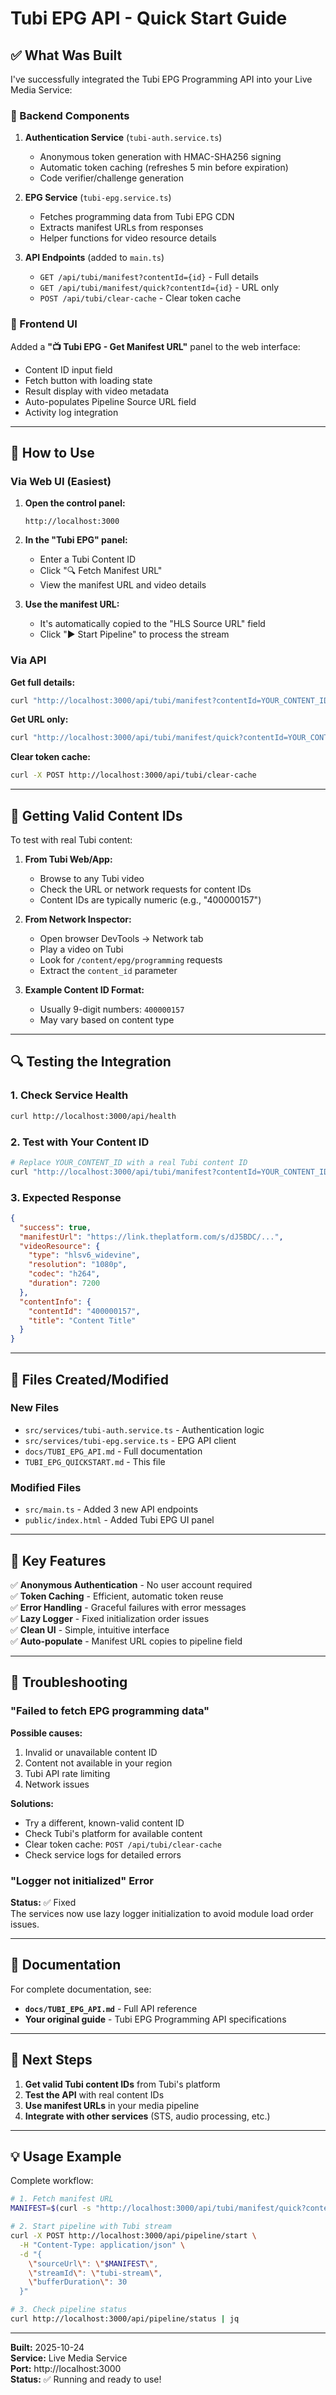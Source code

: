 # Tubi EPG API - Quick Start Guide

## ✅ What Was Built

I've successfully integrated the Tubi EPG Programming API into your Live Media Service:

### 🔧 Backend Components

1. **Authentication Service** (`tubi-auth.service.ts`)
   - Anonymous token generation with HMAC-SHA256 signing
   - Automatic token caching (refreshes 5 min before expiration)
   - Code verifier/challenge generation

2. **EPG Service** (`tubi-epg.service.ts`)
   - Fetches programming data from Tubi EPG CDN
   - Extracts manifest URLs from responses
   - Helper functions for video resource details

3. **API Endpoints** (added to `main.ts`)
   - `GET /api/tubi/manifest?contentId={id}` - Full details
   - `GET /api/tubi/manifest/quick?contentId={id}` - URL only
   - `POST /api/tubi/clear-cache` - Clear token cache

### 🎨 Frontend UI

Added a **"📺 Tubi EPG - Get Manifest URL"** panel to the web interface:
- Content ID input field
- Fetch button with loading state
- Result display with video metadata
- Auto-populates Pipeline Source URL field
- Activity log integration

---

## 🚀 How to Use

### Via Web UI (Easiest)

1. **Open the control panel:**
   ```
   http://localhost:3000
   ```

2. **In the "Tubi EPG" panel:**
   - Enter a Tubi Content ID
   - Click "🔍 Fetch Manifest URL"
   - View the manifest URL and video details

3. **Use the manifest URL:**
   - It's automatically copied to the "HLS Source URL" field
   - Click "▶️ Start Pipeline" to process the stream

### Via API

**Get full details:**
```bash
curl "http://localhost:3000/api/tubi/manifest?contentId=YOUR_CONTENT_ID" | jq
```

**Get URL only:**
```bash
curl "http://localhost:3000/api/tubi/manifest/quick?contentId=YOUR_CONTENT_ID"
```

**Clear token cache:**
```bash
curl -X POST http://localhost:3000/api/tubi/clear-cache
```

---

## 📝 Getting Valid Content IDs

To test with real Tubi content:

1. **From Tubi Web/App:**
   - Browse to any Tubi video
   - Check the URL or network requests for content IDs
   - Content IDs are typically numeric (e.g., "400000157")

2. **From Network Inspector:**
   - Open browser DevTools → Network tab
   - Play a video on Tubi
   - Look for `/content/epg/programming` requests
   - Extract the `content_id` parameter

3. **Example Content ID Format:**
   - Usually 9-digit numbers: `400000157`
   - May vary based on content type

---

## 🔍 Testing the Integration

### 1. Check Service Health
```bash
curl http://localhost:3000/api/health
```

### 2. Test with Your Content ID
```bash
# Replace YOUR_CONTENT_ID with a real Tubi content ID
curl "http://localhost:3000/api/tubi/manifest?contentId=YOUR_CONTENT_ID" | jq
```

### 3. Expected Response
```json
{
  "success": true,
  "manifestUrl": "https://link.theplatform.com/s/dJ5BDC/...",
  "videoResource": {
    "type": "hlsv6_widevine",
    "resolution": "1080p",
    "codec": "h264",
    "duration": 7200
  },
  "contentInfo": {
    "contentId": "400000157",
    "title": "Content Title"
  }
}
```

---

## 📂 Files Created/Modified

### New Files
- `src/services/tubi-auth.service.ts` - Authentication logic
- `src/services/tubi-epg.service.ts` - EPG API client
- `docs/TUBI_EPG_API.md` - Full documentation
- `TUBI_EPG_QUICKSTART.md` - This file

### Modified Files
- `src/main.ts` - Added 3 new API endpoints
- `public/index.html` - Added Tubi EPG UI panel

---

## 🎯 Key Features

✅ **Anonymous Authentication** - No user account required  
✅ **Token Caching** - Efficient, automatic token reuse  
✅ **Error Handling** - Graceful failures with error messages  
✅ **Lazy Logger** - Fixed initialization order issues  
✅ **Clean UI** - Simple, intuitive interface  
✅ **Auto-populate** - Manifest URL copies to pipeline field  

---

## 🐛 Troubleshooting

### "Failed to fetch EPG programming data"

**Possible causes:**
1. Invalid or unavailable content ID
2. Content not available in your region
3. Tubi API rate limiting
4. Network issues

**Solutions:**
- Try a different, known-valid content ID
- Check Tubi's platform for available content
- Clear token cache: `POST /api/tubi/clear-cache`
- Check service logs for detailed errors

### "Logger not initialized" Error

**Status:** ✅ Fixed  
The services now use lazy logger initialization to avoid module load order issues.

---

## 📖 Documentation

For complete documentation, see:
- **`docs/TUBI_EPG_API.md`** - Full API reference
- **Your original guide** - Tubi EPG Programming API specifications

---

## 🎉 Next Steps

1. **Get valid Tubi content IDs** from Tubi's platform
2. **Test the API** with real content IDs
3. **Use manifest URLs** in your media pipeline
4. **Integrate with other services** (STS, audio processing, etc.)

---

## 💡 Usage Example

Complete workflow:

```bash
# 1. Fetch manifest URL
MANIFEST=$(curl -s "http://localhost:3000/api/tubi/manifest/quick?contentId=YOUR_ID" | jq -r '.manifestUrl')

# 2. Start pipeline with Tubi stream
curl -X POST http://localhost:3000/api/pipeline/start \
  -H "Content-Type: application/json" \
  -d "{
    \"sourceUrl\": \"$MANIFEST\",
    \"streamId\": \"tubi-stream\",
    \"bufferDuration\": 30
  }"

# 3. Check pipeline status
curl http://localhost:3000/api/pipeline/status | jq
```

---

**Built:** 2025-10-24  
**Service:** Live Media Service  
**Port:** http://localhost:3000  
**Status:** ✅ Running and ready to use!

